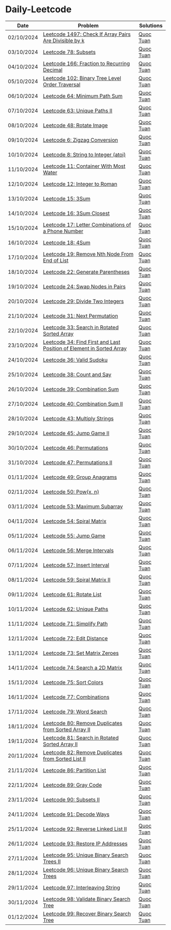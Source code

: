 # Daily-Leetcode

| Date | Problem | Solutions |
|------|---------|-----------|
| 02/10/2024 | [Leetcode 1497: Check If Array Pairs Are Divisible by k](https://leetcode.com/problems/check-if-array-pairs-are-divisible-by-k/) | [Quoc](https://github.com/Quocc1/Daily-Leetcode/blob/main/quoc/CanArrange.py) [Tuan](https://github.com/user2/check-array-pairs-divisible-by-k.py) |
| 03/10/2024 | [Leetcode 78: Subsets](https://leetcode.com/problems/subsets/) | [Quoc](https://github.com/Quocc1/Daily-Leetcode/blob/main/quoc/Subsets.py) [Tuan](https://github.com/user2/subsets.py) |
| 04/10/2024 | [Leetcode 166: Fraction to Recurring Decimal](https://leetcode.com/problems/fraction-to-recurring-decimal/) | [Quoc](https://github.com/Quocc1/Daily-Leetcode/blob/main/quoc/FractionToRecurringDecimal.py) [Tuan](https://github.com/user2/fraction-recurring-decimal.py) |
| 05/10/2024 | [Leetcode 102: Binary Tree Level Order Traversal](https://leetcode.com/problems/binary-tree-level-order-traversal/) | [Quoc](https://github.com/Quocc1/Daily-Leetcode/blob/main/quoc/BinaryTreeLevelOrderTraversal.py) [Tuan](https://github.com/user2/binary-tree-level-order.py) |
| 06/10/2024 | [Leetcode 64: Minimum Path Sum](https://leetcode.com/problems/minimum-path-sum/) | [Quoc](https://github.com/Quocc1/Daily-Leetcode/blob/main/quoc/MinimumPathSum.py) [Tuan](https://github.com/user2/minimum-path-sum.py) |
| 07/10/2024 | [Leetcode 63: Unique Paths II](https://github.com/Quocc1/Daily-Leetcode/blob/main/quoc/UniquePathsII.py) | [Quoc](https://github.com/Quocc1/Daily-Leetcode/blob/main/quoc/UniquePathsII.py) [Tuan](https://github.com/user2/unique-paths-ii.py) |
| 08/10/2024 | [Leetcode 48: Rotate Image](https://leetcode.com/problems/rotate-image/) | [Quoc](https://github.com/Quocc1/Daily-Leetcode/blob/main/quoc/RotateImage.py) [Tuan](https://github.com/user2/rotate-image.py) |
| 09/10/2024 | [Leetcode 6: Zigzag Conversion](https://leetcode.com/problems/zigzag-conversion/) | [Quoc](https://github.com/Quocc1/Daily-Leetcode/blob/main/quoc/ZigzagConversion.py) [Tuan](https://github.com/user2/zigzag-conversion.py) |
| 10/10/2024 | [Leetcode 8: String to Integer (atoi)](https://leetcode.com/problems/string-to-integer-atoi/) | [Quoc](https://github.com/Quocc1/Daily-Leetcode/blob/main/quoc/StringToInteger.py) [Tuan](https://github.com/user2/string-to-integer.py) |
| 11/10/2024 | [Leetcode 11: Container With Most Water](https://leetcode.com/problems/container-with-most-water/) | [Quoc](https://github.com/Quocc1/Daily-Leetcode/blob/main/quoc/ContainerWithMostWater.py) [Tuan](https://github.com/user2/container-with-most-water.py) |
| 12/10/2024 | [Leetcode 12: Integer to Roman](https://leetcode.com/problems/integer-to-roman/) | [Quoc](https://github.com/Quocc1/Daily-Leetcode/blob/main/quoc/IntegerToRoman.py) [Tuan](https://github.com/user2/integer-to-roman.py) |
| 13/10/2024 | [Leetcode 15: 3Sum](https://leetcode.com/problems/3sum/) | [Quoc](https://github.com/Quocc1/Daily-Leetcode/blob/main/quoc/3Sum.py) [Tuan](https://github.com/user2/3sum.py) |
| 14/10/2024 | [Leetcode 16: 3Sum Closest](https://leetcode.com/problems/3sum-closest/) | [Quoc](https://github.com/Quocc1/Daily-Leetcode/blob/main/quoc/3SumCloset.py) [Tuan](https://github.com/user2/3sum-closest.py) |
| 15/10/2024 | [Leetcode 17: Letter Combinations of a Phone Number](https://leetcode.com/problems/letter-combinations-of-a-phone-number/) | [Quoc](https://github.com/Quocc1/Daily-Leetcode/blob/main/quoc/LetterCombinationsOfAPhoneNumber.py) [Tuan](https://github.com/user2/letter-combinations.py) |
| 16/10/2024 | [Leetcode 18: 4Sum](https://leetcode.com/problems/4sum/) | [Quoc](https://github.com/Quocc1/Daily-Leetcode/blob/main/quoc/4Sum.py) [Tuan](https://github.com/user2/4sum.py) |
| 17/10/2024 | [Leetcode 19: Remove Nth Node From End of List](https://leetcode.com/problems/remove-nth-node-from-end-of-list/) | [Quoc](https://github.com/Quocc1/Daily-Leetcode/blob/main/quoc/RemoveNthNodeFromEndOfList.py) [Tuan](https://github.com/user2/remove-nth-node.py) |
| 18/10/2024 | [Leetcode 22: Generate Parentheses](https://leetcode.com/problems/generate-parentheses/) | [Quoc](https://github.com/Quocc1/Daily-Leetcode/blob/main/quoc/GenerateParentheses.py) [Tuan](https://github.com/user2/generate-parentheses.py) |
| 19/10/2024 | [Leetcode 24: Swap Nodes in Pairs](https://leetcode.com/problems/swap-nodes-in-pairs/) | [Quoc](https://github.com/Quocc1/Daily-Leetcode/blob/main/quoc/SwapNodesInPairs.py) [Tuan](https://github.com/user2/swap-nodes-in-pairs.py) |
| 20/10/2024 | [Leetcode 29: Divide Two Integers](https://leetcode.com/problems/divide-two-integers/) | [Quoc](https://github.com/Quocc1/Daily-Leetcode/blob/main/quoc/DivideTwoIntegers.py) [Tuan](https://github.com/user2/divide-two-integers.py) |
| 21/10/2024 | [Leetcode 31: Next Permutation](https://leetcode.com/problems/next-permutation/) | [Quoc](https://github.com/Quocc1/Daily-Leetcode/blob/main/quoc/NextPermutation.py) [Tuan](https://github.com/user2/next-permutation.py) |
| 22/10/2024 | [Leetcode 33: Search in Rotated Sorted Array](https://leetcode.com/problems/search-in-rotated-sorted-array/) | [Quoc](https://github.com/Quocc1/Daily-Leetcode/blob/main/quoc/SearchInRotatedSortedArray.py) [Tuan](https://github.com/user2/search-rotated-array.py) |
| 23/10/2024 | [Leetcode 34: Find First and Last Position of Element in Sorted Array](https://leetcode.com/problems/find-first-and-last-position-of-element-in-sorted-array/) | [Quoc](https://github.com/Quocc1/Daily-Leetcode/blob/main/quoc/FindFirstAndLastPositionOfElementInSortedArray.py) [Tuan](https://github.com/user2/find-first-last-position.py) |
| 24/10/2024 | [Leetcode 36: Valid Sudoku](https://leetcode.com/problems/valid-sudoku/) | [Quoc](https://github.com/Quocc1/Daily-Leetcode/blob/main/quoc/ValidSudoku.py) [Tuan](https://github.com/user2/valid-sudoku.py) |
| 25/10/2024 | [Leetcode 38: Count and Say](https://leetcode.com/problems/count-and-say/) | [Quoc](https://github.com/Quocc1/Daily-Leetcode/blob/main/quoc/CountAndSay.py) [Tuan](https://github.com/user2/count-and-say.py) |
| 26/10/2024 | [Leetcode 39: Combination Sum](https://leetcode.com/problems/combination-sum/) | [Quoc](https://github.com/Quocc1/Daily-Leetcode/blob/main/quoc/CombinationSum.py) [Tuan](https://github.com/user2/combination-sum.py) |
| 27/10/2024 | [Leetcode 40: Combination Sum II](https://leetcode.com/problems/combination-sum-ii/) | [Quoc](https://github.com/Quocc1/Daily-Leetcode/blob/main/quoc/CombinationSumII.py) [Tuan](https://github.com/user2/combination-sum-ii.py) |
| 28/10/2024 | [Leetcode 43: Multiply Strings](https://leetcode.com/problems/multiply-strings/) | [Quoc](https://github.com/Quocc1/Daily-Leetcode/blob/main/quoc/MultiplyStrings.py) [Tuan](https://github.com/user2/multiply-strings.py) |
| 29/10/2024 | [Leetcode 45: Jump Game II](https://leetcode.com/problems/jump-game-ii/) | [Quoc](https://github.com/Quocc1/Daily-Leetcode/blob/main/quoc/JumpGameII.py) [Tuan](https://github.com/user2/jump-game-ii.py) |
| 30/10/2024 | [Leetcode 46: Permutations](https://leetcode.com/problems/permutations/) | [Quoc](https://github.com/Quocc1/Daily-Leetcode/blob/main/quoc/Permutations.py) [Tuan](https://github.com/user2/permutations.py) |
| 31/10/2024 | [Leetcode 47: Permutations II](https://leetcode.com/problems/permutations-ii/) | [Quoc](https://github.com/user1/permutations-ii.py) [Tuan](https://github.com/user2/permutations-ii.py) |
| 01/11/2024 | [Leetcode 49: Group Anagrams](https://leetcode.com/problems/group-anagrams/) | [Quoc](https://github.com/user1/group-anagrams.py) [Tuan](https://github.com/user2/group-anagrams.py) |
| 02/11/2024 | [Leetcode 50: Pow(x, n)](https://leetcode.com/problems/powx-n/) | [Quoc](https://github.com/user1/powx-n.py) [Tuan](https://github.com/user2/powx-n.py) |
| 03/11/2024 | [Leetcode 53: Maximum Subarray](https://leetcode.com/problems/maximum-subarray/) | [Quoc](https://github.com/user1/maximum-subarray.py) [Tuan](https://github.com/user2/maximum-subarray.py) |
| 04/11/2024 | [Leetcode 54: Spiral Matrix](https://leetcode.com/problems/spiral-matrix/) | [Quoc](https://github.com/user1/spiral-matrix.py) [Tuan](https://github.com/user2/spiral-matrix.py) |
| 05/11/2024 | [Leetcode 55: Jump Game](https://leetcode.com/problems/jump-game/) | [Quoc](https://github.com/user1/jump-game.py) [Tuan](https://github.com/user2/jump-game.py) |
| 06/11/2024 | [Leetcode 56: Merge Intervals](https://leetcode.com/problems/merge-intervals/) | [Quoc](https://github.com/user1/merge-intervals.py) [Tuan](https://github.com/user2/merge-intervals.py) |
| 07/11/2024 | [Leetcode 57: Insert Interval](https://leetcode.com/problems/insert-interval/) | [Quoc](https://github.com/user1/insert-interval.py) [Tuan](https://github.com/user2/insert-interval.py) |
| 08/11/2024 | [Leetcode 59: Spiral Matrix II](https://leetcode.com/problems/spiral-matrix-ii/) | [Quoc](https://github.com/user1/spiral-matrix-ii.py) [Tuan](https://github.com/user2/spiral-matrix-ii.py) |
| 09/11/2024 | [Leetcode 61: Rotate List](https://leetcode.com/problems/rotate-list/) | [Quoc](https://github.com/user1/rotate-list.py) [Tuan](https://github.com/user2/rotate-list.py) |
| 10/11/2024 | [Leetcode 62: Unique Paths](https://leetcode.com/problems/unique-paths/) | [Quoc](https://github.com/user1/unique-paths.py) [Tuan](https://github.com/user2/unique-paths.py) |
| 11/11/2024 | [Leetcode 71: Simplify Path](https://leetcode.com/problems/simplify-path/) | [Quoc](https://github.com/user1/simplify-path.py) [Tuan](https://github.com/user2/simplify-path.py) |
| 12/11/2024 | [Leetcode 72: Edit Distance](https://leetcode.com/problems/edit-distance/) | [Quoc](https://github.com/user1/edit-distance.py) [Tuan](https://github.com/user2/edit-distance.py) |
| 13/11/2024 | [Leetcode 73: Set Matrix Zeroes](https://leetcode.com/problems/set-matrix-zeroes/) | [Quoc](https://github.com/user1/set-matrix-zeroes.py) [Tuan](https://github.com/user2/set-matrix-zeroes.py) |
| 14/11/2024 | [Leetcode 74: Search a 2D Matrix](https://leetcode.com/problems/search-a-2d-matrix/) | [Quoc](https://github.com/user1/search-2d-matrix.py) [Tuan](https://github.com/user2/search-2d-matrix.py) |
| 15/11/2024 | [Leetcode 75: Sort Colors](https://leetcode.com/problems/sort-colors/) | [Quoc](https://github.com/user1/sort-colors.py) [Tuan](https://github.com/user2/sort-colors.py) |
| 16/11/2024 | [Leetcode 77: Combinations](https://leetcode.com/problems/combinations/) | [Quoc](https://github.com/user1/combinations.py) [Tuan](https://github.com/user2/combinations.py) |
| 17/11/2024 | [Leetcode 79: Word Search](https://leetcode.com/problems/word-search/) | [Quoc](https://github.com/user1/word-search.py) [Tuan](https://github.com/user2/word-search.py) |
| 18/11/2024 | [Leetcode 80: Remove Duplicates from Sorted Array II](https://leetcode.com/problems/remove-duplicates-from-sorted-array-ii/) | [Quoc](https://github.com/user1/remove-duplicates-sorted-array-ii.py) [Tuan](https://github.com/user2/remove-duplicates-sorted-array-ii.py) |
| 19/11/2024 | [Leetcode 81: Search in Rotated Sorted Array II](https://leetcode.com/problems/search-in-rotated-sorted-array-ii/) | [Quoc](https://github.com/user1/search-rotated-sorted-array-ii.py) [Tuan](https://github.com/user2/search-rotated-sorted-array-ii.py) |
| 20/11/2024 | [Leetcode 82: Remove Duplicates from Sorted List II](https://leetcode.com/problems/remove-duplicates-from-sorted-list-ii/) | [Quoc](https://github.com/user1/remove-duplicates-sorted-list-ii.py) [Tuan](https://github.com/user2/remove-duplicates-sorted-list-ii.py) |
| 21/11/2024 | [Leetcode 86: Partition List](https://leetcode.com/problems/partition-list/) | [Quoc](https://github.com/user1/partition-list.py) [Tuan](https://github.com/user2/partition-list.py) |
| 22/11/2024 | [Leetcode 89: Gray Code](https://leetcode.com/problems/gray-code/) | [Quoc](https://github.com/user1/gray-code.py) [Tuan](https://github.com/user2/gray-code.py) |
| 23/11/2024 | [Leetcode 90: Subsets II](https://leetcode.com/problems/subsets-ii/) | [Quoc](https://github.com/user1/subsets-ii.py) [Tuan](https://github.com/user2/subsets-ii.py) |
| 24/11/2024 | [Leetcode 91: Decode Ways](https://leetcode.com/problems/decode-ways/) | [Quoc](https://github.com/user1/decode-ways.py) [Tuan](https://github.com/user2/decode-ways.py) |
| 25/11/2024 | [Leetcode 92: Reverse Linked List II](https://leetcode.com/problems/reverse-linked-list-ii/) | [Quoc](https://github.com/user1/reverse-linked-list-ii.py) [Tuan](https://github.com/user2/reverse-linked-list-ii.py) |
| 26/11/2024 | [Leetcode 93: Restore IP Addresses](https://leetcode.com/problems/restore-ip-addresses/) | [Quoc](https://github.com/user1/restore-ip-addresses.py) [Tuan](https://github.com/user2/restore-ip-addresses.py) |
| 27/11/2024 | [Leetcode 95: Unique Binary Search Trees II](https://leetcode.com/problems/unique-binary-search-trees-ii/) | [Quoc](https://github.com/user1/unique-binary-search-trees-ii.py) [Tuan](https://github.com/user2/unique-binary-search-trees-ii.py) |
| 28/11/2024 | [Leetcode 96: Unique Binary Search Trees](https://leetcode.com/problems/unique-binary-search-trees/) | [Quoc](https://github.com/user1/unique-binary-search-trees.py) [Tuan](https://github.com/user2/unique-binary-search-trees.py) |
| 29/11/2024 | [Leetcode 97: Interleaving String](https://leetcode.com/problems/interleaving-string/) | [Quoc](https://github.com/user1/interleaving-string.py) [Tuan](https://github.com/user2/interleaving-string.py) |
| 30/11/2024 | [Leetcode 98: Validate Binary Search Tree](https://leetcode.com/problems/validate-binary-search-tree/) | [Quoc](https://github.com/user1/validate-binary-search-tree.py) [Tuan](https://github.com/user2/validate-binary-search-tree.py) |
| 01/12/2024 | [Leetcode 99: Recover Binary Search Tree](https://leetcode.com/problems/recover-binary-search-tree/) | [Quoc](https://github.com/user1/recover-binary-search-tree.py) [Tuan](https://github.com/user2/recover-binary-search-tree.py) |
